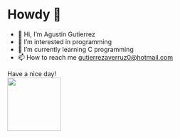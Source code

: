 # Howdy 🤠

- 👋 Hi, I’m Agustin Gutierrez
- 👀 I’m interested in programming
- 🌱 I’m currently learning C programming
- 📫 How to reach me gutierrezaverruz0@hotmail.com

Have a nice day!
<br>
<img height="120" src="https://github.com/AgustinGutierrez0/AgustinGutierrez0/blob/main/contributions.svg"/>
<br>

